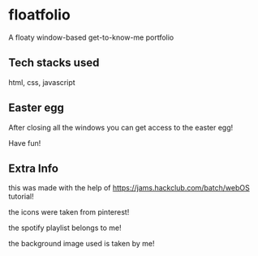 # floatfolio 
A floaty window-based get-to-know-me portfolio
## Tech stacks used

html, css, javascript

## Easter egg
After closing all the windows you can get access to the easter egg!

Have fun!

## Extra Info

this was made with the help of https://jams.hackclub.com/batch/webOS tutorial!

the icons were taken from pinterest!

the spotify playlist belongs to me!

the background image used is taken by me!

